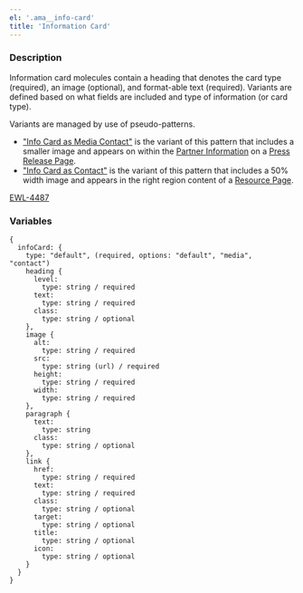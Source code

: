 ```yaml
---
el: '.ama__info-card'
title: 'Information Card'
---
```


### Description
Information card molecules contain a heading that denotes the card type (required), an image (optional), and format-able text (required). Variants are defined based on what fields are included and type of information (or card type).

Variants are managed by use of pseudo-patterns.

- ["Info Card as Media Contact"](?p=molecules-info-card-as-media-contact) is the variant of this pattern that includes a smaller image and appears on within the [Partner Information](#) on a [Press Release Page](?p=pages-press-release).
- ["Info Card as Contact"](?p=molecules-info-card-as-contact) is the variant of this pattern that includes a 50% width image and appears in the right region content of a [Resource Page](?p=pages-resource).

[EWL-4487](https://issues.ama-assn.org/browse/EWL-4487)

### Variables
~~~
{
  infoCard: {
    type: "default", (required, options: "default", "media", "contact")
    heading {
      level:
        type: string / required
      text:
        type: string / required
      class:
        type: string / optional
    },
    image {
      alt:
        type: string / required
      src:
        type: string (url) / required
      height:
        type: string / required
      width:
        type: string / required
    },
    paragraph {
      text:
        type: string
      class:
        type: string / optional
    },
    link {
      href:
        type: string / required
      text:
        type: string / required
      class:
        type: string / optional
      target:
        type: string / optional
      title:
        type: string / optional
      icon:
        type: string / optional
    }
  }
}
~~~
